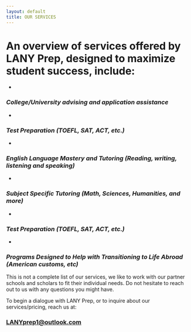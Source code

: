 ```yaml
---
layout: default
title: OUR SERVICES
---
```


# An overview of services offered by LANY Prep, designed to maximize student success, include:

-

### *College/University advising and application assistance*

-

### *Test Preparation (TOEFL, SAT, ACT, etc.)* 

-

### *English Language Mastery and Tutoring (Reading, writing, listening and speaking)*

-

### *Subject Specific Tutoring (Math, Sciences, Humanities, and more)*

-

### *Test Preparation (TOEFL, SAT, ACT, etc.)* 

-

### *Programs Designed to Help with Transitioning to Life Abroad (American customs, etc)*


This is not a complete list of our services, we like to work with our partner schools and scholars to fit their individual needs. Do not hesitate to reach out to us with any questions you might have.

To begin a dialogue with LANY Prep, or to inquire about our services/pricing, reach us at:
### LANYprep1@outlook.com
